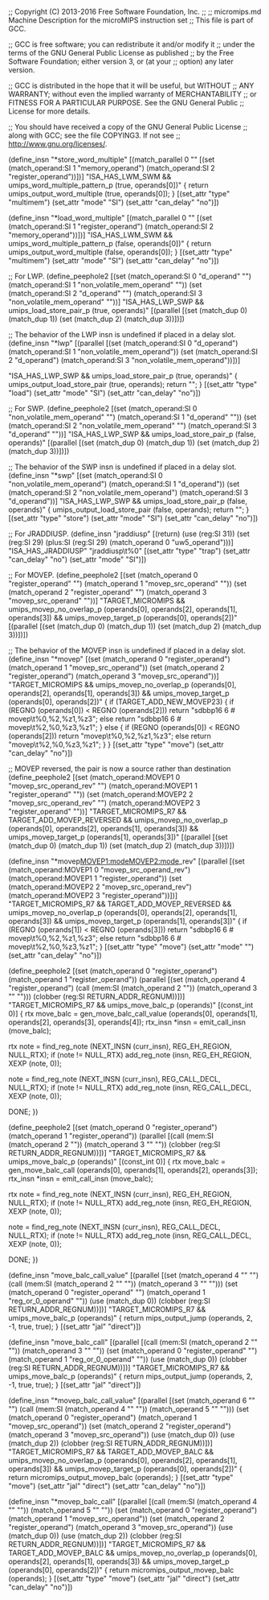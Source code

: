 ;; Copyright (C) 2013-2016 Free Software Foundation, Inc.
;;
;; micromips.md   Machine Description for the microMIPS instruction set
;; This file is part of GCC.

;; GCC is free software; you can redistribute it and/or modify it
;; under the terms of the GNU General Public License as published
;; by the Free Software Foundation; either version 3, or (at your
;; option) any later version.

;; GCC is distributed in the hope that it will be useful, but WITHOUT
;; ANY WARRANTY; without even the implied warranty of MERCHANTABILITY
;; or FITNESS FOR A PARTICULAR PURPOSE.  See the GNU General Public
;; License for more details.

;; You should have received a copy of the GNU General Public License
;; along with GCC; see the file COPYING3.  If not see
;; <http://www.gnu.org/licenses/>.

(define_insn "*store_word_multiple"
  [(match_parallel 0 ""
       [(set (match_operand:SI 1 "memory_operand")
	     (match_operand:SI 2 "register_operand"))])]
  "ISA_HAS_LWM_SWM && umips_word_multiple_pattern_p (true, operands[0])"
  { return umips_output_word_multiple (true, operands[0]); }
  [(set_attr "type" "multimem")
   (set_attr "mode" "SI")
   (set_attr "can_delay" "no")])

(define_insn "*load_word_multiple"
  [(match_parallel 0 ""
       [(set (match_operand:SI 1 "register_operand")
	     (match_operand:SI 2 "memory_operand"))])]
  "ISA_HAS_LWM_SWM && umips_word_multiple_pattern_p (false, operands[0])"
  { return umips_output_word_multiple (false, operands[0]); }
  [(set_attr "type" "multimem")
   (set_attr "mode" "SI")
   (set_attr "can_delay" "no")])

;; For LWP.
(define_peephole2
  [(set (match_operand:SI 0 "d_operand" "")
        (match_operand:SI 1 "non_volatile_mem_operand" ""))
   (set (match_operand:SI 2 "d_operand" "")
        (match_operand:SI 3 "non_volatile_mem_operand" ""))]
  "ISA_HAS_LWP_SWP && umips_load_store_pair_p (true, operands)"
  [(parallel [(set (match_dup 0) (match_dup 1))
              (set (match_dup 2) (match_dup 3))])])

;; The behavior of the LWP insn is undefined if placed in a delay slot.
(define_insn "*lwp"
  [(parallel [(set (match_operand:SI 0 "d_operand")
		   (match_operand:SI 1 "non_volatile_mem_operand"))
	      (set (match_operand:SI 2 "d_operand")
		   (match_operand:SI 3 "non_volatile_mem_operand"))])]

  "ISA_HAS_LWP_SWP && umips_load_store_pair_p (true, operands)"
{
  umips_output_load_store_pair (true, operands);
  return "";
}
  [(set_attr "type" "load")
   (set_attr "mode" "SI")
   (set_attr "can_delay" "no")])

;; For SWP.
(define_peephole2
  [(set (match_operand:SI 0 "non_volatile_mem_operand" "")
        (match_operand:SI 1 "d_operand" ""))
   (set (match_operand:SI 2 "non_volatile_mem_operand" "")
        (match_operand:SI 3 "d_operand" ""))]
  "ISA_HAS_LWP_SWP && umips_load_store_pair_p (false, operands)"
  [(parallel [(set (match_dup 0) (match_dup 1))
              (set (match_dup 2) (match_dup 3))])])

;; The behavior of the SWP insn is undefined if placed in a delay slot.
(define_insn "*swp"
  [(set (match_operand:SI 0 "non_volatile_mem_operand")
	(match_operand:SI 1 "d_operand"))
   (set (match_operand:SI 2 "non_volatile_mem_operand")
	(match_operand:SI 3 "d_operand"))]
  "ISA_HAS_LWP_SWP && umips_load_store_pair_p (false, operands)"
{
  umips_output_load_store_pair (false, operands);
  return "";
}
  [(set_attr "type" "store")
   (set_attr "mode" "SI")
   (set_attr "can_delay" "no")])

;; For JRADDIUSP.
(define_insn "jraddiusp"
  [(return)
   (use (reg:SI 31))
   (set (reg:SI 29)
	(plus:SI (reg:SI 29)
		 (match_operand 0 "uw5_operand")))]
  "ISA_HAS_JRADDIUSP"
  "jraddiusp\t%0"
  [(set_attr "type"	"trap")
   (set_attr "can_delay" "no")
   (set_attr "mode"	"SI")])

;; For MOVEP.
(define_peephole2
  [(set (match_operand 0 "register_operand" "")
        (match_operand 1 "movep_src_operand" ""))
   (set (match_operand 2 "register_operand" "")
        (match_operand 3 "movep_src_operand" ""))]
  "TARGET_MICROMIPS
   && umips_movep_no_overlap_p (operands[0], operands[2], operands[1],
      operands[3])
   && umips_movep_target_p (operands[0], operands[2])"
  [(parallel [(set (match_dup 0) (match_dup 1))
              (set (match_dup 2) (match_dup 3))])])

;; The behavior of the MOVEP insn is undefined if placed in a delay slot.
(define_insn "*movep"
  [(set (match_operand 0 "register_operand")
	(match_operand 1 "movep_src_operand"))
   (set (match_operand 2 "register_operand")
	(match_operand 3 "movep_src_operand"))]
  "TARGET_MICROMIPS
   && umips_movep_no_overlap_p (operands[0], operands[2], operands[1],
      operands[3])
   && umips_movep_target_p (operands[0], operands[2])"
{
  if (TARGET_ADD_NEW_MOVEP23)
    {
      if (REGNO (operands[0]) < REGNO (operands[2]))
	return "sdbbp16 6 # movep\t%0,%2,%z1,%z3";
      else
	return "sdbbp16 6 # movep\t%2,%0,%z3,%z1";
    }
  else
    {
      if (REGNO (operands[0]) < REGNO (operands[2]))
	return "movep\t%0,%2,%z1,%z3";
      else
	return "movep\t%2,%0,%z3,%z1";
    }
}
  [(set_attr "type" "move")
   (set_attr "can_delay" "no")])

;; MOVEP reversed, the pair is now a source rather than destination
(define_peephole2
  [(set (match_operand:MOVEP1 0 "movep_src_operand_rev" "")
	(match_operand:MOVEP1 1 "register_operand" ""))
   (set (match_operand:MOVEP2 2 "movep_src_operand_rev" "")
	(match_operand:MOVEP2 3 "register_operand" ""))]
  "TARGET_MICROMIPS_R7
   && TARGET_ADD_MOVEP_REVERSED
   && umips_movep_no_overlap_p (operands[0], operands[2], operands[1],
      operands[3])
    && umips_movep_target_p (operands[1], operands[3])"
  [(parallel [(set (match_dup 0) (match_dup 1))
	      (set (match_dup 2) (match_dup 3))])])

(define_insn "*movep<MOVEP1:mode><MOVEP2:mode>_rev"
  [(parallel [(set (match_operand:MOVEP1 0 "movep_src_operand_rev")
		   (match_operand:MOVEP1 1 "register_operand"))
	      (set (match_operand:MOVEP2 2 "movep_src_operand_rev")
		   (match_operand:MOVEP2 3 "register_operand"))])]
  "TARGET_MICROMIPS_R7
   && TARGET_ADD_MOVEP_REVERSED
   && umips_movep_no_overlap_p (operands[0], operands[2], operands[1],
      operands[3])
    && umips_movep_target_p (operands[1], operands[3])"
{
  if (REGNO (operands[1]) < REGNO (operands[3]))
    return "sdbbp16 6 # movep\t%0,%2,%z1,%z3";
  else
    return "sdbbp16 6 # movep\t%2,%0,%z3,%z1";
}
  [(set_attr "type" "move")
   (set_attr "mode" "<MODE>")
   (set_attr "can_delay" "no")])

(define_peephole2
  [(set (match_operand 0 "register_operand")
	(match_operand 1 "register_operand"))
   (parallel [(set (match_operand 4 "register_operand")
		   (call (mem:SI (match_operand 2 ""))
			 (match_operand 3 "" "")))
	      (clobber (reg:SI RETURN_ADDR_REGNUM))])]
  "TARGET_MICROMIPS_R7
   && umips_move_balc_p (operands)"
  [(const_int 0)]
{
  rtx move_balc = gen_move_balc_call_value (operands[0], operands[1],
					    operands[2], operands[3],
					    operands[4]);
  rtx_insn *insn = emit_call_insn (move_balc);

  rtx note = find_reg_note (NEXT_INSN (curr_insn), REG_EH_REGION, NULL_RTX);
  if (note != NULL_RTX)
    add_reg_note (insn, REG_EH_REGION, XEXP (note, 0));

  note = find_reg_note (NEXT_INSN (curr_insn), REG_CALL_DECL, NULL_RTX);
  if (note != NULL_RTX)
    add_reg_note (insn, REG_CALL_DECL, XEXP (note, 0));

  DONE;
})

(define_peephole2
  [(set (match_operand 0 "register_operand")
	(match_operand 1 "register_operand"))
   (parallel [(call (mem:SI (match_operand 2 ""))
			 (match_operand 3 "" ""))
	      (clobber (reg:SI RETURN_ADDR_REGNUM))])]
  "TARGET_MICROMIPS_R7
   && umips_move_balc_p (operands)"
  [(const_int 0)]
{
  rtx move_balc = gen_move_balc_call (operands[0], operands[1],
				      operands[2], operands[3]);
  rtx_insn *insn = emit_call_insn (move_balc);

  rtx note = find_reg_note (NEXT_INSN (curr_insn), REG_EH_REGION, NULL_RTX);
  if (note != NULL_RTX)
    add_reg_note (insn, REG_EH_REGION, XEXP (note, 0));

  note = find_reg_note (NEXT_INSN (curr_insn), REG_CALL_DECL, NULL_RTX);
  if (note != NULL_RTX)
    add_reg_note (insn, REG_CALL_DECL, XEXP (note, 0));

  DONE;
})

(define_insn "move_balc_call_value"
  [(parallel [(set (match_operand 4 "" "")
		   (call (mem:SI (match_operand 2 "" ""))
			 (match_operand 3 "" "")))
	      (set (match_operand 0 "register_operand" "")
		   (match_operand 1 "reg_or_0_operand" ""))
	      (use (match_dup 0))
	      (clobber (reg:SI RETURN_ADDR_REGNUM))])]
  "TARGET_MICROMIPS_R7
   && umips_move_balc_p (operands)"
  {
    return mips_output_jump (operands, 2, -1, true, true);
  }
  [(set_attr "jal" "direct")])

(define_insn "move_balc_call"
  [(parallel [(call (mem:SI (match_operand 2 "" ""))
		    (match_operand 3 "" ""))
	      (set (match_operand 0 "register_operand" "")
		   (match_operand 1 "reg_or_0_operand" ""))
	      (use (match_dup 0))
	      (clobber (reg:SI RETURN_ADDR_REGNUM))])]
  "TARGET_MICROMIPS_R7
   && umips_move_balc_p (operands)"
  {
    return mips_output_jump (operands, 2, -1, true, true);
  }
  [(set_attr "jal" "direct")])

(define_insn "*movep_balc_call_value"
  [(parallel [(set (match_operand 6 "" "")
		   (call (mem:SI (match_operand 4 "" ""))
			 (match_operand 5 "" "")))
	      (set (match_operand 0 "register_operand")
		   (match_operand 1 "movep_src_operand"))
	      (set (match_operand 2 "register_operand")
		   (match_operand 3 "movep_src_operand"))
	      (use (match_dup 0))
	      (use (match_dup 2))
	      (clobber (reg:SI RETURN_ADDR_REGNUM))])]
  "TARGET_MICROMIPS_R7
   && TARGET_ADD_MOVEP_BALC
   && umips_movep_no_overlap_p (operands[0], operands[2], operands[1],
      operands[3])
   && umips_movep_target_p (operands[0], operands[2])"
  {
    return micromips_output_movep_balc (operands);
  }
  [(set_attr "type" "move")
   (set_attr "jal" "direct")
   (set_attr "can_delay" "no")])

(define_insn "*movep_balc_call"
  [(parallel [(call (mem:SI (match_operand 4 "" ""))
		    (match_operand 5 "" ""))
	      (set (match_operand 0 "register_operand")
		   (match_operand 1 "movep_src_operand"))
	      (set (match_operand 2 "register_operand")
		   (match_operand 3 "movep_src_operand"))
	      (use (match_dup 0))
	      (use (match_dup 2))
	      (clobber (reg:SI RETURN_ADDR_REGNUM))])]
  "TARGET_MICROMIPS_R7
   && TARGET_ADD_MOVEP_BALC
   && umips_movep_no_overlap_p (operands[0], operands[2], operands[1],
      operands[3])
   && umips_movep_target_p (operands[0], operands[2])"
  {
    return micromips_output_movep_balc (operands);
  }
  [(set_attr "type" "move")
   (set_attr "jal" "direct")
   (set_attr "can_delay" "no")])
